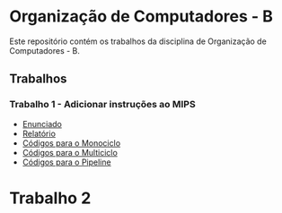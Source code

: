 # Organização de Computadores - B

Este repositório contém os trabalhos da disciplina de Organização de Computadores - B.

## Trabalhos
### Trabalho 1 - Adicionar instruções ao MIPS
- [Enunciado](Trabalho%201/Especificação%20do%20Trabalho%201%20-%20OrgB.pdf)
- [Relatório]()
- [Códigos para o Monociclo](Trabalho%201/Monociclo)
- [Códigos para o Multiciclo](Trabalho%201/Multiciclo)
- [Códigos para o Pipeline](Trabalho%201/Pipeline)

# Trabalho 2
